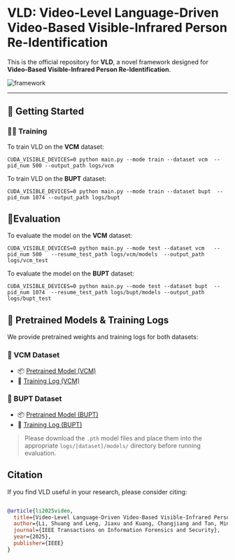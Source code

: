 # VLD: Video-Level Language-Driven Video-Based Visible-Infrared Person Re-Identification

This is the official repository for **VLD**, a novel framework designed for **Video-Based Visible-Infrared Person Re-Identification**.


![framework](https://github.com/user-attachments/assets/6749036a-b93b-48f1-97a1-d7db36440e24)


---
## 🚀 Getting Started

### 🏋️‍♂️ Training
To train VLD on the **VCM** dataset:
```
CUDA_VISIBLE_DEVICES=0 python main.py --mode train --dataset vcm  --pid_num 500 --output_path logs/vcm
```
To train VLD on the **BUPT** dataset:
```
CUDA_VISIBLE_DEVICES=0 python main.py --mode train --dataset bupt  --pid_num 1074 --output_path logs/bupt
```

## :car:Evaluation
To evaluate the model on the **VCM** dataset:
```
CUDA_VISIBLE_DEVICES=0 python main.py --mode test --dataset vcm   --pid_num 500   --resume_test_path logs/vcm/models  --output_path logs/vcm_test
```
To evaluate the model on the **BUPT** dataset:
```
CUDA_VISIBLE_DEVICES=0 python main.py --mode test --dataset bupt  --pid_num 1074  --resume_test_path logs/bupt/models --output_path logs/bupt_test
```


## 💾 Pretrained Models & Training Logs

We provide pretrained weights and training logs for both datasets:

### 🔹 VCM Dataset
- 📦 [Pretrained Model (VCM)](https://drive.google.com/file/d/1x9a4_RasztWPfcA2SH_KvSpSM0kmZRcf/view?usp=drive_link)
- 📑 [Training Log (VCM)](https://drive.google.com/file/d/1JuVrrfBYuJ_o20nYNWAJWCYUO1QNzbau/view?usp=drive_link)

### 🔹 BUPT Dataset
- 📦 [Pretrained Model (BUPT)](https://drive.google.com/file/d/1BIJqfo2GCbkrEuNv-PhjU8eyxBnDeD4T/view?usp=drive_link)
- 📑 [Training Log (BUPT)](https://drive.google.com/file/d/12YC_72gbpD7muVntLZH68QjdNWTQArVQ/view?usp=drive_link)

> Please download the `.pth` model files and place them into the appropriate `logs/[dataset]/models/` directory before running evaluation.


## Citation
If you find VLD useful in your research, please consider citing:
```bibtex

@article{li2025video,
  title={Video-Level Language-Driven Video-Based Visible-Infrared Person Re-Identification},
  author={Li, Shuang and Leng, Jiaxu and Kuang, Changjiang and Tan, Mingpi and Gao, Xinbo},
  journal={IEEE Transactions on Information Forensics and Security},
  year={2025},
  publisher={IEEE}
}
